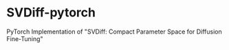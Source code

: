 # SVDiff-pytorch
PyTorch Implementation of "SVDiff: Compact Parameter Space for Diffusion Fine-Tuning"
